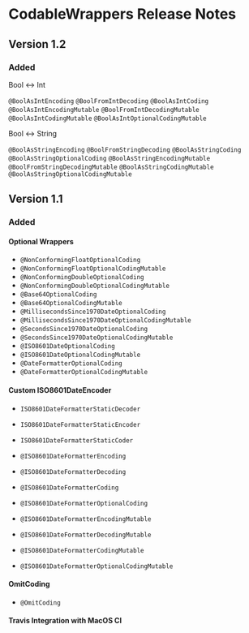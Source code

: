 # CodableWrappers Release Notes

## Version 1.2

### Added

Bool <-> Int

`@BoolAsIntEncoding`
`@BoolFromIntDecoding`
`@BoolAsIntCoding`
`@BoolAsIntEncodingMutable`
`@BoolFromIntDecodingMutable`
`@BoolAsIntCodingMutable`
`@BoolAsIntOptionalCodingMutable`

Bool <-> String

`@BoolAsStringEncoding`
`@BoolFromStringDecoding`
`@BoolAsStringCoding`
`@BoolAsStringOptionalCoding`
`@BoolAsStringEncodingMutable`
`@BoolFromStringDecodingMutable`
`@BoolAsStringCodingMutable`
`@BoolAsStringOptionalCodingMutable`


## Version 1.1

### Added

#### Optional Wrappers

* `@NonConformingFloatOptionalCoding`
* `@NonConformingFloatOptionalCodingMutable`
* `@NonConformingDoubleOptionalCoding`
* `@NonConformingDoubleOptionalCodingMutable`
* `@Base64OptionalCoding`
* `@Base64OptionalCodingMutable`
* `@MillisecondsSince1970DateOptionalCoding`
* `@MillisecondsSince1970DateOptionalCodingMutable`
* `@SecondsSince1970DateOptionalCoding`
* `@SecondsSince1970DateOptionalCodingMutable`
* `@ISO8601DateOptionalCoding`
* `@ISO8601DateOptionalCodingMutable`
* `@DateFormatterOptionalCoding`
* `@DateFormatterOptionalCodingMutable`

#### Custom ISO8601DateEncoder

* `ISO8601DateFormatterStaticDecoder`
* `ISO8601DateFormatterStaticEncoder`
* `ISO8601DateFormatterStaticCoder`

* `@ISO8601DateFormatterEncoding`
* `@ISO8601DateFormatterDecoding`
* `@ISO8601DateFormatterCoding`
* `@ISO8601DateFormatterOptionalCoding`

* `@ISO8601DateFormatterEncodingMutable`
* `@ISO8601DateFormatterDecodingMutable`
* `@ISO8601DateFormatterCodingMutable`
* `@ISO8601DateFormatterOptionalCodingMutable`

#### OmitCoding

* `@OmitCoding`

#### Travis Integration with MacOS CI
